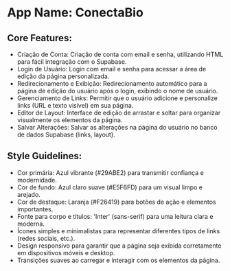 # **App Name**: ConectaBio

## Core Features:

- Criação de Conta: Criação de conta com email e senha, utilizando HTML para fácil integração com o Supabase.
- Login de Usuário: Login com email e senha para acessar a área de edição da página personalizada.
- Redirecionamento e Exibição: Redirecionamento automático para a página de edição do usuário após o login, exibindo o nome de usuário.
- Gerenciamento de Links: Permitir que o usuário adicione e personalize links (URL e texto visível) em sua página.
- Editor de Layout: Interface de edição de arrastar e soltar para organizar visualmente os elementos da página.
- Salvar Alterações: Salvar as alterações na página do usuário no banco de dados Supabase (links, layout).

## Style Guidelines:

- Cor primária: Azul vibrante (#29ABE2) para transmitir confiança e modernidade.
- Cor de fundo: Azul claro suave (#E5F6FD) para um visual limpo e arejado.
- Cor de destaque: Laranja (#F26419) para botões de ação e elementos importantes.
- Fonte para corpo e títulos: 'Inter' (sans-serif) para uma leitura clara e moderna.
- Ícones simples e minimalistas para representar diferentes tipos de links (redes sociais, etc.).
- Design responsivo para garantir que a página seja exibida corretamente em dispositivos móveis e desktop.
- Transições suaves ao carregar e interagir com os elementos da página.